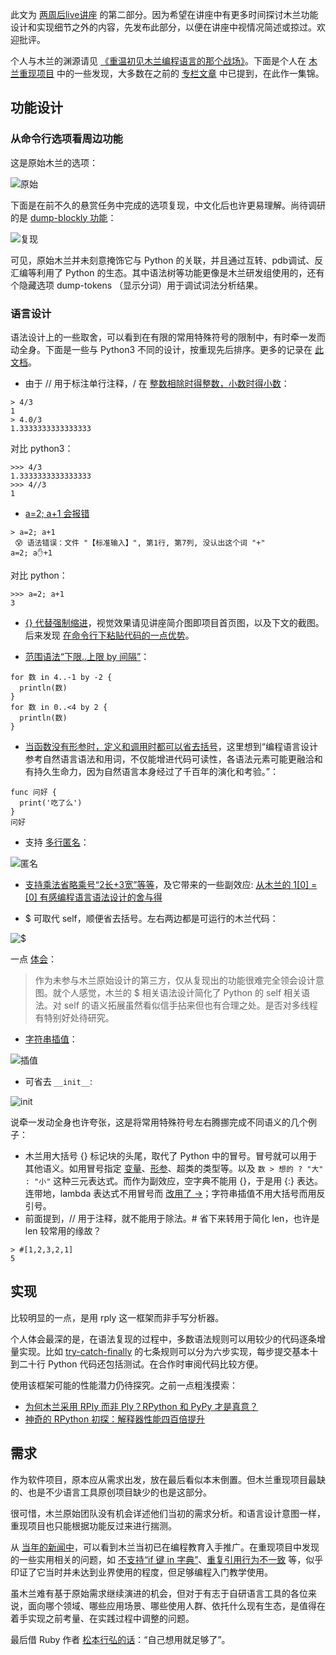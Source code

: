 
此文为 [两周后live讲座](https://www.zhihu.com/lives/1596877608825921536) 的第二部分。因为希望在讲座中有更多时间探讨木兰功能设计和实现细节之外的内容，先发布此部分，以便在讲座中视情况简述或掠过。欢迎批评。

个人与木兰的渊源请见 [《重温初见木兰编程语言的那个战场》](https://zhuanlan.zhihu.com/p/265091649)。下面是个人在 [木兰重现项目](https://gitee.com/MulanRevive/mulan-rework) 中的一些发现，大多数在之前的 [专栏文章](https://www.zhihu.com/column/ulang) 中已提到，在此作一集锦。

## 功能设计

### 从命令行选项看周边功能

这是原始木兰的选项：

![原始](截图/2023-01-25_原始选项.png)

下面是在前不久的悬赏任务中完成的选项复现，中文化后也许更易理解。尚待调研的是 [dump-blockly 功能](https://gitee.com/MulanRevive/mulan-rework/issues/I5V2ZH?from=project-issue)：

![复现](截图/2023-01-25_复现选项.png)

可见，原始木兰并未刻意掩饰它与 Python 的关联，并且通过互转、pdb调试、反汇编等利用了 Python 的生态。其中语法树等功能更像是木兰研发组使用的，还有个隐藏选项 dump-tokens （显示分词）用于调试词法分析结果。


### 语言设计

语法设计上的一些取舍，可以看到在有限的常用特殊符号的限制中，有时牵一发而动全身。下面是一些与 Python3 不同的设计，按重现先后排序。更多的记录在 [此文档](https://gitee.com/MulanRevive/mulan-rework/blob/master/%E6%96%87%E6%A1%A3/%E7%94%A8%E6%88%B7%E6%89%8B%E5%86%8C/%E6%AF%94%E8%BE%83Python/%E8%AF%AD%E6%B3%95%E5%AF%B9%E6%AF%94.md)。

- 由于 // 用于标注单行注释，/ 在 [整数相除时得整数，小数时得小数](https://zhuanlan.zhihu.com/p/134029658)：

```
> 4/3
1
> 4.0/3
1.3333333333333333
```

对比 python3：

```
>>> 4/3
1.3333333333333333
>>> 4//3
1
```

- [a=2; a+1 会报错](https://zhuanlan.zhihu.com/p/142290539)

```
> a=2; a+1
 😰 语法错误：文件 "【标准输入】", 第1行, 第7列, 没认出这个词 "+"
a=2; a✋+1
```

对比 python：
```
>>> a=2; a+1
3
```


- [{} 代替强制缩进](https://zhuanlan.zhihu.com/p/140430769)，视觉效果请见讲座简介图即项目首页图，以及下文的截图。后来发现 [在命令行下粘贴代码的一点优势](https://zhuanlan.zhihu.com/p/237379701)。

- [范围语法“下限..上限 by 间隔”](https://zhuanlan.zhihu.com/p/157251383)：

```
for 数 in 4..-1 by -2 {
  println(数)
}
for 数 in 0..<4 by 2 {
  println(数)
}
```

- [当函数没有形参时，定义和调用时都可以省去括号](https://zhuanlan.zhihu.com/p/158432288)，这里想到“编程语言设计参考自然语言语法和用词，不仅能增进代码可读性，各语法元素可能更融洽和有持久生命力，因为自然语言本身经过了千百年的演化和考验。”：

```
func 问好 {
  print('吃了么')
}
问好 
```

- 支持 [多行匿名](https://zhuanlan.zhihu.com/p/161263901)：

![匿名](截图/2020-07-16_高亮.png)

- [支持乘法省略乘号“2长+3宽”等等](https://zhuanlan.zhihu.com/p/205190684)，及它带来的一些副效应:
[从木兰的 1[0] = [0] 有感编程语言语法设计的舍与得](https://zhuanlan.zhihu.com/p/352660693)


- $ 可取代 self，顺便省去括号。左右两边都是可运行的木兰代码：

![$](截图/2020-09-24_去self.png)

一点 [体会](https://zhuanlan.zhihu.com/p/261048633)：
> 作为未参与木兰原始设计的第三方，仅从复现出的功能很难完全领会设计意图。就个人感觉，木兰的 $ 相关语法设计简化了 Python 的 self 相关语法。对 self 的语义拓展虽然看似信手拈来但也有合理之处。是否对多线程有特别好处待研究。

- [字符串插值](https://zhuanlan.zhihu.com/p/262835743)：

![插值](截图/2023-02-04_插值.png)

- 可省去 `__init__`:

![init](截图/2021-05-06_super.png)


说牵一发动全身也许夸张，这是将常用特殊符号左右腾挪完成不同语义的几个例子：

- 木兰用大括号 {} 标记块的头尾，取代了 Python 中的冒号。冒号就可以用于其他语义。如用冒号指定 [变量](https://zhuanlan.zhihu.com/p/376747637)、[形参](https://zhuanlan.zhihu.com/p/592786914)、超类的类型等。以及 `数 > 想的 ? "大" : "小"` 这种三元表达式。而作为副效应，空字典不能用 {}，于是用 {:} 表达。连带地，lambda 表达式不用冒号而 [改用了 ->](https://zhuanlan.zhihu.com/p/161263901)；字符串插值不用大括号而用反引号。
- 前面提到，// 用于注释，就不能用于除法。# 省下来转用于简化 len，也许是 len 较常用的缘故？

```
> #[1,2,3,2,1]
5
```


## 实现

比较明显的一点，是用 rply 这一框架而非手写分析器。

个人体会最深的是，在语法复现的过程中，多数语法规则可以用较少的代码逐条增量实现。比如 [try-catch-finally](https://gitee.com/MulanRevive/mulan-rework/pulls/45) 的七条规则可以分为六步实现，每步提交基本十到二十行 Python 代码还包括测试。在合作时审阅代码比较方便。

使用该框架可能的性能潜力仍待探究。之前一点粗浅摸索：
- [为何木兰采用 RPly 而非 Ply？RPython 和 PyPy 才是真意？](https://zhuanlan.zhihu.com/p/131780649)
- [神奇的 RPython 初探：解释器性能四百倍提升](https://zhuanlan.zhihu.com/p/132503029)

## 需求

作为软件项目，原本应从需求出发，放在最后看似本末倒置。但木兰重现项目最缺的、也是不少语言工具原创项目缺少的也是这部分。

很可惜，木兰原始团队没有机会详述他们当初的需求分析。和语言设计意图一样，重现项目也只能根据功能反过来进行揣测。

从 [当年的新闻中](https://gitee.com/MulanRevive/bounty/blob/master/%E5%8E%9F%E5%A7%8B%E8%B5%84%E6%96%99/%E8%AE%BE%E8%AE%A1%E6%96%87%E6%A1%A3/%E5%8F%91%E5%B8%832.png)，可以看到木兰当初已在编程教育入手推广。在重现项目中发现的一些实用相关的问题，如 [不支持“if 键 in 字典”](https://zhuanlan.zhihu.com/p/372021884)、[重复引用行为不一致](https://zhuanlan.zhihu.com/p/350337192) 等，似乎印证了它当时并未达到业界使用的程度，但足够编程入门教学使用。

虽木兰难有基于原始需求继续演进的机会，但对于有志于自研语言工具的各位来说，面向哪个领域、哪些应用场景、哪些使用人群、依托什么现有生态，是值得在着手实现之前考量、在实践过程中调整的问题。

最后借 Ruby 作者 [松本行弘的话](https://juejin.cn/post/6844903909530533902)：“自己想用就足够了”。